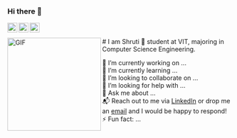 ### Hi there :wave:
<a target="_blank" href="https://www.linkedin.com/in/shruti-j-08a399196/">
  <img align="left" alt="LinkedIn" width="22px" src="https://cdn.jsdelivr.net/npm/simple-icons@3.1.0/icons/linkedin.svg" />
</a>
<a href="https://www.instagram.com/shru.tiff/">
  <img align="left" alt="Instagram" width="22px" src="https://cdn.jsdelivr.net/npm/simple-icons@v3/icons/instagram.svg" />
</a>
<a target="_blank" href="mailto:sh2000.cool.j@gmail.com">
  <img align="left" alt="'Gmail" width="22px" src="https://cdn.jsdelivr.net/npm/simple-icons@3.1.0/icons/gmail.svg" />
</a>
<br /> <br/>
<img align="left" height="210" width="210" alt="GIF" src="" />
# I am Shruti 🙋‍ student at VIT, majoring in Computer Science Engineering. <br/ >

🔭 I’m currently working on ...<br/>
🌱 I’m currently learning ...<br/>
👯 I’m looking to collaborate on ...<br/>
🤔 I’m looking for help with ...<br/>
💬 Ask me about ...<br/>
📬 Reach out to me via [LinkedIn](https://www.linkedin.com/in/shruti-j-08a399196/) or drop me an [email](mailto:sh2000.cool.j@gmail.com) and I would be happy to respond! <br/>
⚡ Fun fact: ...

